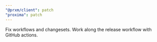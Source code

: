 ```yaml
---
"@prxm/client": patch
"proxima": patch
---
```


Fix workflows and changesets.
Work along the release workflow with GitHub actions.
